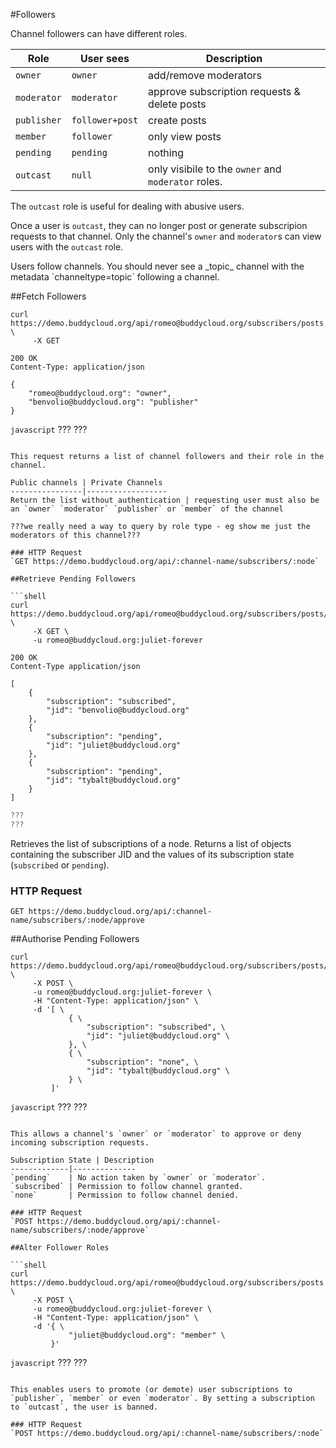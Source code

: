 #Followers

Channel followers can have different roles.

Role       | User sees      | Description
-----------|----------------|-------------
`owner`    |`owner`         |add/remove moderators 
`moderator`|`moderator`     |approve subscription requests & delete posts
`publisher`|`follower+post` |create posts
`member`   |`follower`      |only view posts
`pending`  |`pending`       |nothing
`outcast`  | `null`         |only visibile to the `owner` and `moderator` roles.

The `outcast` role is useful for dealing with abusive users. 

Once a user is `outcast`, they can no longer post or generate subscripion requests to that channel. Only the channel's `owner` and `moderator`s can view users with the `outcast` role.

<aside class="warning">
Users follow channels. You should never see a _topic_ channel with the metadata `channeltype=topic` following a channel.
</aside>

##Fetch Followers

```shell
curl https://demo.buddycloud.org/api/romeo@buddycloud.org/subscribers/posts \
     -X GET
```

```shell
200 OK
Content-Type: application/json

{
    "romeo@buddycloud.org": "owner",
    "benvolio@buddycloud.org": "publisher"
}
```

```javascript```
???
???
```

This request returns a list of channel followers and their role in the channel.

Public channels | Private Channels
----------------|------------------
Return the list without authentication | requesting user must also be an `owner` `moderator` `publisher` or `member` of the channel

???we really need a way to query by role type - eg show me just the moderators of this channel???

### HTTP Request
`GET https://demo.buddycloud.org/api/:channel-name/subscribers/:node`

##Retrieve Pending Followers

```shell
curl https://demo.buddycloud.org/api/romeo@buddycloud.org/subscribers/posts/approve \
     -X GET \
     -u romeo@buddycloud.org:juliet-forever
```

```shell
200 OK
Content-Type application/json

[
    {
        "subscription": "subscribed",
        "jid": "benvolio@buddycloud.org"
    },
    {
        "subscription": "pending",
        "jid": "juliet@buddycloud.org"
    },
    {
        "subscription": "pending",
        "jid": "tybalt@buddycloud.org"
    }
]
```

```javascript
???
???
```

Retrieves the list of subscriptions of a node. Returns a list of objects containing the subscriber JID and the values of its subscription state (`subscribed` or `pending`).

### HTTP Request
`GET https://demo.buddycloud.org/api/:channel-name/subscribers/:node/approve`

##Authorise Pending Followers

```shell
curl https://demo.buddycloud.org/api/romeo@buddycloud.org/subscribers/posts/approve \
     -X POST \
     -u romeo@buddycloud.org:juliet-forever \
     -H "Content-Type: application/json" \
     -d '[ \
             { \
                 "subscription": "subscribed", \
                 "jid": "juliet@buddycloud.org" \
             }, \
             { \
                 "subscription": "none", \
                 "jid": "tybalt@buddycloud.org" \
             } \
         ]'
```

```javascript```
???
???
```

This allows a channel's `owner` or `moderator` to approve or deny incoming subscription requests.

Subscription State | Description
-------------|--------------
`pending`    | No action taken by `owner` or `moderator`.
`subscribed` | Permission to follow channel granted. 
`none`       | Permission to follow channel denied.

### HTTP Request
`POST https://demo.buddycloud.org/api/:channel-name/subscribers/:node/approve`

##Alter Follower Roles

```shell
curl https://demo.buddycloud.org/api/romeo@buddycloud.org/subscribers/posts \
     -X POST \
     -u romeo@buddycloud.org:juliet-forever \
     -H "Content-Type: application/json" \
     -d '{ \
             "juliet@buddycloud.org": "member" \
         }'
```

```javascript```
???
???
```

This enables users to promote (or demote) user subscriptions to `publisher`, `member` or even `moderator`. By setting a subscription to `outcast`, the user is banned.

### HTTP Request
`POST https://demo.buddycloud.org/api/:channel-name/subscribers/:node`

